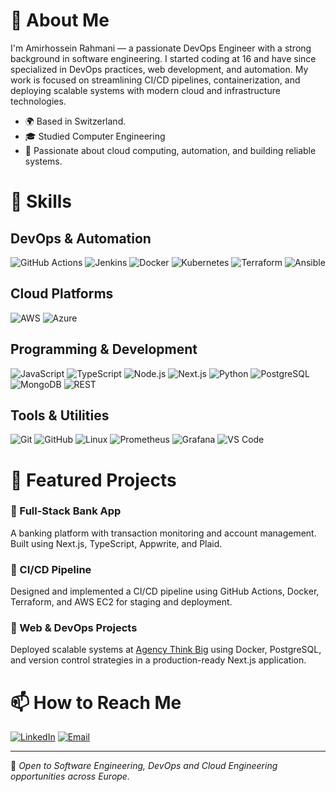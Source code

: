 # 👋 About Me

I'm Amirhossein Rahmani — a passionate DevOps Engineer with a strong background in software engineering. I started coding at 16 and have since specialized in DevOps practices, web development, and automation. My work is focused on streamlining CI/CD pipelines, containerization, and deploying scalable systems with modern cloud and infrastructure technologies.

- 🌍 Based in Switzerland.
- 🎓 Studied Computer Engineering
- 🧠 Passionate about cloud computing, automation, and building reliable systems.

# 🔧 Skills

## DevOps & Automation
![GitHub Actions](https://img.shields.io/badge/-GitHub%20Actions-333333?style=flat&logo=github-actions)
![Jenkins](https://img.shields.io/badge/-Jenkins-333333?style=flat&logo=jenkins)
![Docker](https://img.shields.io/badge/-Docker-333333?style=flat&logo=docker)
![Kubernetes](https://img.shields.io/badge/-Kubernetes-333333?style=flat&logo=kubernetes)
![Terraform](https://img.shields.io/badge/-Terraform-333333?style=flat&logo=terraform)
![Ansible](https://img.shields.io/badge/-Ansible-333333?style=flat&logo=ansible)

## Cloud Platforms
![AWS](https://img.shields.io/badge/-AWS-333333?style=flat&logo=amazon-aws)
![Azure](https://img.shields.io/badge/-Azure-333333?style=flat&logo=microsoft-azure)

## Programming & Development
![JavaScript](https://img.shields.io/badge/-JavaScript-333333?style=flat&logo=javascript)
![TypeScript](https://img.shields.io/badge/-TypeScript-333333?style=flat&logo=typescript)
![Node.js](https://img.shields.io/badge/-Node.js-333333?style=flat&logo=node.js)
![Next.js](https://img.shields.io/badge/-Next.js-333333?style=flat&logo=next.js)
![Python](https://img.shields.io/badge/-Python-333333?style=flat&logo=python)
![PostgreSQL](https://img.shields.io/badge/-PostgreSQL-333333?style=flat&logo=postgresql)
![MongoDB](https://img.shields.io/badge/-MongoDB-333333?style=flat&logo=mongodb)
![REST](https://img.shields.io/badge/-REST%20API-333333?style=flat&logo=api)

## Tools & Utilities
![Git](https://img.shields.io/badge/-Git-333333?style=flat&logo=git)
![GitHub](https://img.shields.io/badge/-GitHub-333333?style=flat&logo=github)
![Linux](https://img.shields.io/badge/-Linux-333333?style=flat&logo=linux)
![Prometheus](https://img.shields.io/badge/-Prometheus-333333?style=flat&logo=prometheus)
![Grafana](https://img.shields.io/badge/-Grafana-333333?style=flat&logo=grafana)
![VS Code](https://img.shields.io/badge/-VS%20Code-333333?style=flat&logo=visual-studio-code)

# 🚀 Featured Projects

### 🔹 Full-Stack Bank App
A banking platform with transaction monitoring and account management. Built using Next.js, TypeScript, Appwrite, and Plaid.

### 🔹 CI/CD Pipeline
Designed and implemented a CI/CD pipeline using GitHub Actions, Docker, Terraform, and AWS EC2 for staging and deployment.

### 🔹 Web & DevOps Projects
Deployed scalable systems at [Agency Think Big](https://agencythinkbig.com) using Docker, PostgreSQL, and version control strategies in a production-ready Next.js application.

# 📫 How to Reach Me

[![LinkedIn](https://img.shields.io/badge/-LinkedIn-blue?style=flat-square&logo=linkedin&logoColor=white)](https://www.linkedin.com/in/amirhosseinrahmani/)
[![Email](https://img.shields.io/badge/-amirrahmani@gmx.ch-006bed?style=flat-square&logo=Gmail&logoColor=white)](mailto:rxhmxni.amir@gmail.com)

---

📌 *Open to Software Engineering, DevOps and Cloud Engineering opportunities across Europe.*

